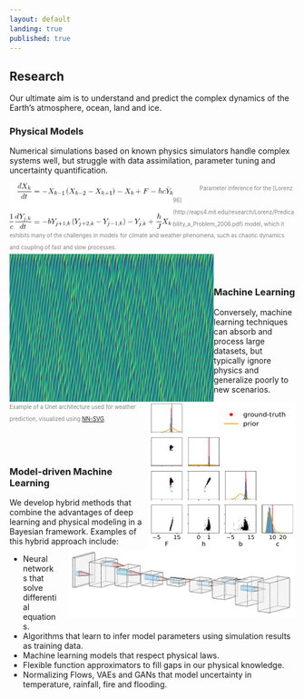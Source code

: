 ```yaml
---
layout: default
landing: true
published: true
---
```


## Research
Our ultimate aim is to understand and predict the complex dynamics of the Earth’s atmosphere, ocean, land and ice.

### Physical Models
Numerical simulations based on known physics simulators handle complex systems well, but struggle with data assimilation, parameter tuning and uncertainty quantification.

<img align="left" src="L96eqs.png" width="288" height="81" style="margin: 0px 0px 0px 0px"/>
&nbsp; &nbsp; &nbsp; &nbsp; &nbsp; &nbsp;
<span style="color:gray"><sub><sup>Parameter inference for the [Lorenz 96](http://eaps4.mit.edu/research/Lorenz/Predicability_a_Problem_2006.pdf) model, which it exhibits many of the challenges in models for climate and weather phenomena, such as chaotic dynamics and coupling of fast and slow processes.  </sup></sub></span>
<br/>
<img align="left" src="L96.png" width="360" height="260" style="margin: 0px 0px 0px 0px"/>
<img align="right" src="lorenz96_twoLevel_fig_schneider_5ss.png" width="260" height="260" style="margin: 0px 0px 0px 0px"/>
<br/><br/>

### Machine Learning
Conversely, machine learning techniques can absorb and process large datasets, but typically ignore physics and generalize poorly to new scenarios.

<img align="right" src="Unet.png" width="400" height="120" style="margin: 0px 0px 0px 20px"/> <span style="color:gray"><sub><sup>Example of a Unet architecture used for weather prediction, visualized using [NN-SVG](https://doi.org/10.21105/joss.00747).</sup></sub></span>

<br/><br/>

### Model-driven Machine Learning
We develop hybrid methods that combine the advantages of deep learning and physical modeling in a Bayesian framework. Examples of this hybrid approach include:
* Neural networks that solve differential equations.
* Algorithms that learn to infer model parameters using simulation results as training data.
* Machine learning models that respect physical laws.
* Flexible function approximators to fill gaps in our physical knowledge.
* Normalizing Flows, VAEs and GANs that model uncertainty in temperature, rainfall, fire and flooding.
